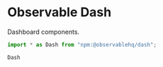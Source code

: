 # Observable Dash

Dashboard components.

```js run=false
import * as Dash from "npm:@observablehq/dash";
```

```js echo
Dash
```
